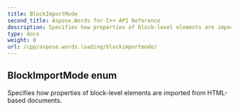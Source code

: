 ```yaml
---
title: BlockImportMode
second_title: Aspose.Words for C++ API Reference
description: Specifies how properties of block-level elements are imported from HTML-based documents. 
type: docs
weight: 0
url: /cpp/aspose.words.loading/blockimportmode/
---
```

## BlockImportMode enum


Specifies how properties of block-level elements are imported from HTML-based documents. 

